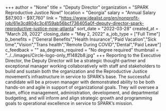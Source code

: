 +++
author = "None"
title = "Deputy Director"
organization = "SPARK Reproductive Justice Now!"
location = "Georgia"
salary = "Annual Salary $87,903 - $97,760"
link = "https://www.idealist.org/en/nonprofit-job/61e3cd804c3c4159ab56bcf736405a0f-deputy-director-spark-reproductive-justice-now-atlanta"
sort_date = "2022-03-28"
created_at = "March 28, 2022"
closing_date = "May 2, 2022"
a_job_type = ["Full Time"]
b_benefits = ["General Benefits","Health Insurance","Paid Vacation","Sick time","Vision","Trans health","Remote During COVID","Dental","Paid Leave"]
c_feedback = ""
aa_degrees_required = "No degree required"
thumbnail = "../../images/Circle-logo-only_ff1482b8.jpg"
+++
Reporting to the Executive Director, the Deputy Director will be a strategic thought-partner and exceptional manager working collaboratively with staff and stakeholders to build and sustain both the organization and the Reproductive Justice movement’s infrastructure in service to SPARK’s base. The successful candidate will be a proven manager with demonstrated ability to be both hands-on and agile in support of organizational goals. They will oversee a team, office management, administration, development, and departmental budgeting, and will inform and align strategic growth and programming goals to operational excellence in service to SPARK’s mission.